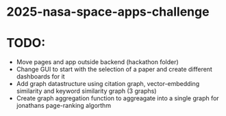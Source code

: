 # 2025-nasa-space-apps-challenge

# TODO: 
- Move pages and app outside backend (hackathon folder)
- Change GUI to start with the selection of a paper and create different dashboards for it
- Add graph datastructure using citation graph, vector-embedding similarity and keyword similarity graph (3 graphs)
- Create graph aggregation function to aggreagate into a single graph for jonathans page-ranking algorthm